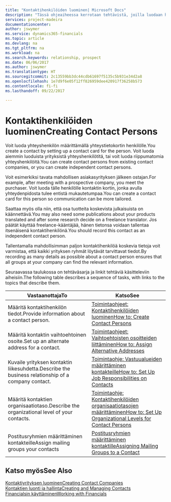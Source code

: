 ```yaml
---
title: "Kontaktihenkilöiden luominen| Microsoft Docs"
description: "Tässä ohjeaiheessa kerrotaan tehtävistä, joilla luodaan henkilölle, kuten prospektille tai toimittajalle, kontaktin kortti helpottamaan suhteen määrittämistä ja räätälöimään viestintää."
services: project-madeira
documentationcenter: 
author: jswymer
ms.service: dynamics365-financials
ms.topic: article
ms.devlang: na
ms.tgt_pltfrm: na
ms.workload: na
ms.search.keywords: relationship, prospect
ms.date: 06/06/2017
ms.author: jswymer
ms.translationtype: HT
ms.sourcegitcommit: 2c13559bb3dc44cdb61697f5135c5b931e34d2a8
ms.openlocfilehash: 1e7d9f6e05f12ff826959dee420917f36258b573
ms.contentlocale: fi-fi
ms.lasthandoff: 09/22/2017

---
```

# <a name="creating-contact-persons"></a><span data-ttu-id="41601-103">Kontaktihenkilöiden luominen</span><span class="sxs-lookup"><span data-stu-id="41601-103">Creating Contact Persons</span></span>
<span data-ttu-id="41601-104">Voit luoda yhteyshenkilön määrittämällä yhteystietokortin henkilölle.</span><span class="sxs-lookup"><span data-stu-id="41601-104">You create a contact by setting up a contact card for the person.</span></span> <span data-ttu-id="41601-105">Voit luoda aiemmin luoduista yrityksistä yhteyshenkilötítä, tai voit luoda riippumatomia yhteyshenkilöitä.</span><span class="sxs-lookup"><span data-stu-id="41601-105">You can create contact persons from existing contact companies, or you can create independent contact persons.</span></span>

<span data-ttu-id="41601-106">Voit esimerkiksi tavata mahdollisen asiakasyrityksen jälkeen ostajan.</span><span class="sxs-lookup"><span data-stu-id="41601-106">For example, after meeting with a prospective company, you meet the purchaser.</span></span> <span data-ttu-id="41601-107">Voit luoda tälle henkilölle kontaktin kortin, jonka avulla yhteydenpidosta tulee entistä mukautetumpaa.</span><span class="sxs-lookup"><span data-stu-id="41601-107">You can create a contact card for this person so communication can be more tailored.</span></span>

<span data-ttu-id="41601-108">Saattaa myös olla niin, että osa tuotteita koskevista julkaisuista on käännettävä.</span><span class="sxs-lookup"><span data-stu-id="41601-108">You may also need some publications about your products translated and after some research decide on a freelance translator.</span></span> <span data-ttu-id="41601-109">Jos päätät käyttää freelance-kääntäjää, hänen tietonsa voidaan tallentaa itsenäisenä kontaktihenkilönä.</span><span class="sxs-lookup"><span data-stu-id="41601-109">You should record this contact as an independent contact person.</span></span>

<span data-ttu-id="41601-110">Tallentamalla mahdollisimman paljon kontaktihenkilöä koskevia tietoja voit varmistaa, että kaikki yrityksen ryhmät löytävät tarvittavat tiedot.</span><span class="sxs-lookup"><span data-stu-id="41601-110">By recording as many details as possible about a contact person ensures that all groups at your company can find the relevant information.</span></span>

<span data-ttu-id="41601-111">Seuraavassa taulukossa on tehtäväsarja ja linkit tehtäviä käsitteleviin aiheisiin.</span><span class="sxs-lookup"><span data-stu-id="41601-111">The following table describes a sequence of tasks, with links to the topics that describe them.</span></span> 

| <span data-ttu-id="41601-112">Vastaanottaja</span><span class="sxs-lookup"><span data-stu-id="41601-112">To</span></span> | <span data-ttu-id="41601-113">Katso</span><span class="sxs-lookup"><span data-stu-id="41601-113">See</span></span> |
| --- | --- |
| <span data-ttu-id="41601-114">Määritä kontaktihenkilön tiedot.</span><span class="sxs-lookup"><span data-stu-id="41601-114">Provide information about a contact person.</span></span> |[<span data-ttu-id="41601-115">Toimintaohjeet: Kontaktihenkilöiden luominen</span><span class="sxs-lookup"><span data-stu-id="41601-115">How to: Create Contact Persons</span></span>](marketing-how-create-contact-persons.md) |
| <span data-ttu-id="41601-116">Määritä kontaktin vaihtoehtoinen osoite.</span><span class="sxs-lookup"><span data-stu-id="41601-116">Set up an alternate address for a contact.</span></span> |[<span data-ttu-id="41601-117">Toimintaohjeet: Vaihtoehtoisten osoitteiden liittäminen</span><span class="sxs-lookup"><span data-stu-id="41601-117">How to: Assign Alternative Addresses</span></span>](marketing-how-assign-alternate-address.md) |
| <span data-ttu-id="41601-118">Kuvaile yrityksen kontaktin liikesuhdetta.</span><span class="sxs-lookup"><span data-stu-id="41601-118">Describe the business relationship of a company contact.</span></span> |[<span data-ttu-id="41601-119">Toimintaohje: Vastuualueiden määrittäminen kontakteille</span><span class="sxs-lookup"><span data-stu-id="41601-119">How to: Set Up Job Responsibilities on Contacts</span></span>](marketing-job-responsibilities.md) |
| <span data-ttu-id="41601-120">Määritä kontaktien organisaatiotaso.</span><span class="sxs-lookup"><span data-stu-id="41601-120">Describe the organizational level of your contacts.</span></span> |[<span data-ttu-id="41601-121">Toimintaohje: Kontaktihenkilöiden organisaatiotasojen määrittäminen</span><span class="sxs-lookup"><span data-stu-id="41601-121">How to: Set Up Organizational Levels for Contact Persons</span></span>](marketing-organizational-levels.md) |
| <span data-ttu-id="41601-122">Postitusryhmien määrittäminen kontakteille</span><span class="sxs-lookup"><span data-stu-id="41601-122">Assign mailing groups your contacts</span></span> |[<span data-ttu-id="41601-123">Postitusryhmien määrittäminen kontaktille</span><span class="sxs-lookup"><span data-stu-id="41601-123">Assigning Mailing Groups to a Contact</span></span>](marketing-mailing-groups.md) |

## <a name="see-also"></a><span data-ttu-id="41601-124">Katso myös</span><span class="sxs-lookup"><span data-stu-id="41601-124">See Also</span></span>
[<span data-ttu-id="41601-125">Kontaktiyrityksen luominen</span><span class="sxs-lookup"><span data-stu-id="41601-125">Creating Contact Companies</span></span>](marketing-create-contact-companies.md)  
[<span data-ttu-id="41601-126">Kontaktien luonti ja hallinta</span><span class="sxs-lookup"><span data-stu-id="41601-126">Creating and Managing Contacts</span></span>]()  
[<span data-ttu-id="41601-127">Financialsin käyttäminen</span><span class="sxs-lookup"><span data-stu-id="41601-127">Working with Financials</span></span>](ui-work-product.md)

